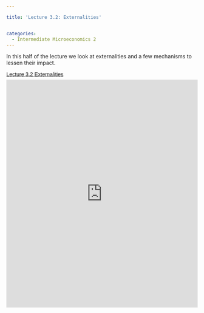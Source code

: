 ```yaml
---

title: 'Lecture 3.2: Externalities'


categories:
  - Intermediate Microeconomics 2
---
```

In this half of the lecture we look at externalities and a few mechanisms to lessen their impact. 

<p style=" margin: 12px auto 6px auto; font-family: Helvetica,Arial,Sans-serif; font-style: normal; font-variant: normal; font-weight: normal; font-size: 14px; line-height: normal; font-size-adjust: none; font-stretch: normal; -x-system-font: none; display: block;">   <a title="View Lecture 3.2 Externalities on Scribd" href="http://www.scribd.com/doc/126645342/Lecture-3-2-Externalities" style="text-decoration: underline;">Lecture 3.2 Externalities</a></p><iframe src="http://www.scribd.com/embeds/126645342/content?start_page=1&view_mode=scroll" data-auto-height="false" data-aspect-ratio="undefined" scrolling="no" width="100%" height="600" frameborder="0"></iframe>